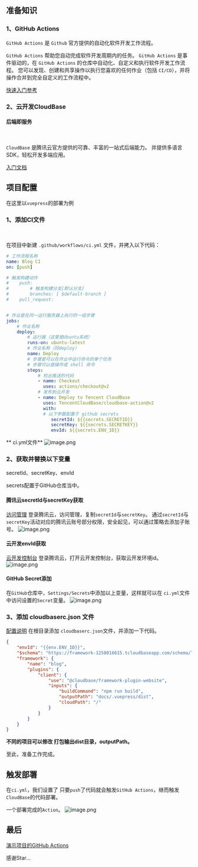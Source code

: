 ## 准备知识


### 1、GitHub Actions
`GitHub Actions` 是 `Github` 官方提供的自动化软件开发工作流程。
​

`GitHub Actions` 帮助您自动完成软件开发周期内的任务。
`GitHub Actions` 是事件驱动的，在 `GitHub Actions` 的仓库中自动化、自定义和执行软件开发工作流程。
您可以发现、创建和共享操作以执行您喜欢的任何作业（包括 `CI/CD`），并将操作合并到完全自定义的工作流程中。
​

[快速入门参考](https://docs.github.com/cn/actions/quickstart)
​

### 2、云开发CloudBase


#### 后端即服务
**​**

`CloudBase` 是腾讯云官方提供的可靠、丰富的一站式后端能力。
并提供多语言 SDK，轻松开发多端应用。


[入门文档](https://docs.cloudbase.net/)
​

## 项目配置


在这里以`vuepress`的部署为例
​

### 1、添加CI文件
​

在项目中新建 `.github/workflows/ci.yml` 文件，并拷入以下代码：
​

```yaml
# 工作流程名称
name: Blog CI
on: [push]

# 触发构建动作
#    push:
#        # 触发构建分支[默认分支]
#        branches: [ $default-branch ]
#    pull_request:


# 作业是在同一运行服务器上执行的一组步骤
jobs:
    # 作业名称
    deploy:
        # 运行器（这里是Ubuntu系统）
        runs-on: ubuntu-latest
        # 作业名称（同deploy）
        name: Deploy
        # 步骤是可以在作业中运行命令的单个任务
        # 步骤可以是操作或 shell 命令
        steps:
            # 检出推送的代码
            - name: Checkout
              uses: actions/checkout@v2
            # 发布到云开发
            - name: Deploy to Tencent CloudBase
              uses: TencentCloudBase/cloudbase-action@v2
              with:
              # 以下参数配置于 github secrets
                 secretId: ${{secrets.SECRETID}}
                 secretKey: ${{secrets.SECRETKEY}}
                 envId: ${{secrets.ENV_ID}}

```


** ci.yml文件**
![image.png](https://cdn.nlark.com/yuque/0/2021/png/1088766/1631692394151-e4b965ec-7250-4714-96a3-aa34acb50162.png)
#### 
### 2、获取并替换以下变量


secretId、secretKey、envId


secrets配置于GitHub仓库当中。


#### 腾讯云secretId与secretKey获取
[访问管理](https://console.cloud.tencent.com/cam/capi)
登录腾讯云，访问管理，复制`secretId`与`secretKey`。
通过`secretId`与`secretKey`活动对应的腾讯云账号部分权限，安全起见，可以通过策略去添加子账号。
![image.png](https://cdn.nlark.com/yuque/0/2021/png/1088766/1631693239688-a669da47-17dd-46bd-88d5-5205bca9c38c.png)


#### 云开发envId获取
[云开发控制台](https://console.cloud.tencent.com/tcb/env/index)
登录腾讯云，打开云开发控制台，获取云开发环境id。
![image.png](https://cdn.nlark.com/yuque/0/2021/png/1088766/1631692946190-f38ba5e3-17fc-4821-98a7-54c6f47ab1c3.png)


#### GitHub Secret添加
在`GitHub`仓库中，`Settings/Secrets`中添加以上变量，这样就可以在 `ci.yml`文件中访问设置的`Secret`变量。
![image.png](https://cdn.nlark.com/yuque/0/2021/png/1088766/1631692631634-f87f8e98-fb49-46c5-ac7f-d25b1889f085.png)
### 3、添加 cloudbaserc.json 文件
[配置说明](https://docs.cloudbase.net/framework/config)
在根目录添加 `cloudbaserc.json`文件，并添加一下代码。
```json
{
    "envId": "{{env.ENV_ID}}",
    "$schema": "https://framework-1258016615.tcloudbaseapp.com/schema/latest.json",
    "framework": {
        "name": "blog",
        "plugins": {
            "client": {
                "use": "@cloudbase/framework-plugin-website",
                "inputs": {
                    "buildCommand": "npm run build",
                    "outputPath": "docs/.vuepress/dist",
                    "cloudPath": "/"
                }
            }
        }
    }
}

```
**不同的项目可以修改 打包输出dist目录，outputPath。**
**​**

至此，准备工作完成。
​

## 触发部署


在`ci.yml`，我们设置了 只要`push`了代码就会触发`GitHub Actions`，继而触发`CloudBase`的代码部署。
​

一个部署完成的`Action`。
![image.png](https://cdn.nlark.com/yuque/0/2021/png/1088766/1631694561931-28bc28e4-01a0-4630-b89b-b47325149f8f.png)


## 最后


[演示项目的GitHub Actions](https://github.com/wforguo/blog/actions)
​

感谢Star...
